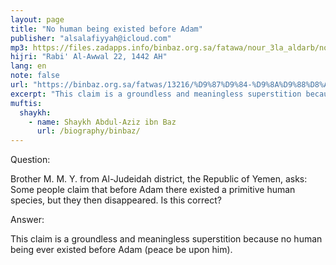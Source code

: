 ```yaml
---
layout: page
title: "No human being existed before Adam"
publisher: "alsalafiyyah@icloud.com"
mp3: https://files.zadapps.info/binbaz.org.sa/fatawa/nour_3la_aldarb/nour_637/nour_63710.mp3
hijri: "Rabi' Al-Awwal 22, 1442 AH"
lang: en
note: false
url: "https://binbaz.org.sa/fatwas/13216/%D9%87%D9%84-%D9%8A%D9%88%D8%AC%D8%AF-%D8%A7%D9%86%D8%B3%D8%A7%D9%86-%D9%82%D8%A8%D9%84-%D8%A7%D8%AF%D9%85-%D8%B9%D9%84%D9%8A%D9%87-%D8%A7%D9%84%D8%B3%D9%84%D8%A7%D9%85"
excerpt: "This claim is a groundless and meaningless superstition because no human being ever existed before Adam (peace be upon him)."
muftis:
  shaykh: 
    - name: Shaykh Abdul-Aziz ibn Baz
      url: /biography/binbaz/
---
```


Question: 

Brother M. M. Y. from Al-Judeidah district, the Republic of Yemen, asks: Some people claim that before Adam there existed a primitive human species, but they then disappeared. Is this correct? 

Answer: 

This claim is a groundless and meaningless superstition because no human being ever existed before Adam (peace be upon him).
